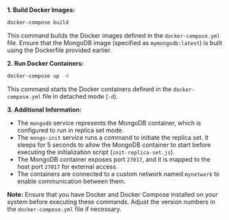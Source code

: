 **1. Build Docker Images:**

```bash
docker-compose build
```

This command builds the Docker images defined in the `docker-compose.yml` file. Ensure that the MongoDB image (specified as `mymongodb:latest`) is built using the Dockerfile provided earlier.

**2. Run Docker Containers:**

```bash
docker-compose up -d
```

This command starts the Docker containers defined in the `docker-compose.yml` file in detached mode (`-d`).

**3. Additional Information:**

-   The `mongodb` service represents the MongoDB container, which is configured to run in replica set mode.
-   The `mongo-init` service runs a command to initiate the replica set. It sleeps for 5 seconds to allow the MongoDB container to start before executing the initialization script (`init-replica-set.js`).
-   The MongoDB container exposes port `27017`, and it is mapped to the host port `27017` for external access.
-   The containers are connected to a custom network named `mynetwork` to enable communication between them.

**Note:** Ensure that you have Docker and Docker Compose installed on your system before executing these commands. Adjust the version numbers in the `docker-compose.yml` file if necessary.
